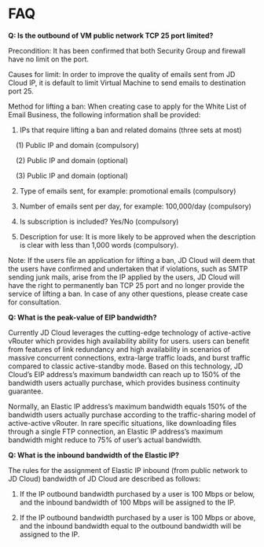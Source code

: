 # FAQ

**Q: Is the outbound of VM public network TCP 25 port limited?**

Precondition: It has been confirmed that both Security Group and firewall have no limit on the port.

Causes for limit: In order to improve the quality of emails sent from JD Cloud IP, it is default to limit Virtual Machine to send emails to destination port 25.



Method for lifting a ban: When creating case to apply for the White List of Email Business, the following information shall be provided:

1. IPs that require lifting a ban and related domains (three sets at most)

&nbsp;&nbsp;&nbsp;&nbsp;(1) Public IP and domain (compulsory)

&nbsp;&nbsp;&nbsp;&nbsp;(2) Public IP and domain (optional)

&nbsp;&nbsp;&nbsp;&nbsp;(3) Public IP and domain (optional)

2. Type of emails sent, for example: promotional emails (compulsory)

3. Number of emails sent per day, for example: 100,000/day (compulsory)

4. Is subscription is included? Yes/No (compulsory)

5. Description for use: It is more likely to be approved when the description is clear with less than 1,000 words (compulsory).

 

Note: If the users file an application for lifting a ban, JD Cloud will deem that the users have confirmed and undertaken that if violations, such as SMTP sending junk mails, arise from the IP applied by the users, JD Cloud will have the right to permanently ban TCP 25 port and no longer provide the service of lifting a ban. In case of any other questions, please create case for consultation.

**Q: What is the peak-value of EIP bandwidth?**

Currently JD Cloud leverages the cutting-edge technology of active-active vRouter which provides high availability ability for users. users can benefit from features of link redundancy and high availability in scenarios of massive concurrent connections, extra-large traffic loads, and burst traffic compared to classic active-standby mode. Based on this technology, JD Cloud’s EIP address’s maximum bandwidth can reach up to 150% of the bandwidth users actually purchase, which provides business continuity guarantee.

Normally, an Elastic IP address’s maximum bandwidth equals 150% of the bandwidth users actually purchase according to the traffic-sharing model of active-active vRouter. In rare specific situations, like downloading files through a single FTP connection, an Elastic IP address’s maximum bandwidth might reduce to 75% of user’s actual bandwidth.

**Q: What is the inbound bandwidth of the Elastic IP?**

The rules for the assignment of Elastic IP inbound (from public network to JD Cloud) bandwidth of JD Cloud are described as follows:

1. If the IP outbound bandwidth purchased by a user is 100 Mbps or below, and the inbound bandwidth of 100 Mbps will be assigned to the IP.

2. If the IP outbound bandwidth purchased by a user is 100 Mbps or above, and the inbound bandwidth equal to the outbound bandwidth will be assigned to the IP.
